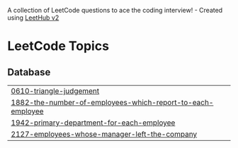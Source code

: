 A collection of LeetCode questions to ace the coding interview! - Created using [LeetHub v2](https://github.com/arunbhardwaj/LeetHub-2.0)
<!---LeetCode Topics Start-->
# LeetCode Topics
## Database
|  |
| ------- |
| [0610-triangle-judgement](https://github.com/subhampanda30/SQL-50-Leetcode-/tree/master/0610-triangle-judgement) |
| [1882-the-number-of-employees-which-report-to-each-employee](https://github.com/subhampanda30/SQL-50-Leetcode-/tree/master/1882-the-number-of-employees-which-report-to-each-employee) |
| [1942-primary-department-for-each-employee](https://github.com/subhampanda30/SQL-50-Leetcode-/tree/master/1942-primary-department-for-each-employee) |
| [2127-employees-whose-manager-left-the-company](https://github.com/subhampanda30/SQL-50-Leetcode-/tree/master/2127-employees-whose-manager-left-the-company) |
<!---LeetCode Topics End-->